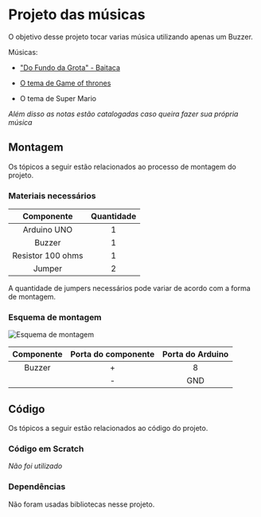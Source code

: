 # Projeto das músicas

O objetivo desse projeto tocar varias música utilizando apenas um Buzzer.

Músicas:

* ["Do Fundo da Grota" - Baitaca](https://youtu.be/EtTbS-KdcrE)

* [O tema de Game of thrones](https://youtu.be/TZE9gVF1QbA)

* O tema de Super Mario

*Além disso as notas estão catalogadas caso queira fazer sua própria música*

## Montagem 

Os tópicos a seguir estão relacionados ao processo de montagem do projeto.

### Materiais necessários

|    Componente   | Quantidade |
|:---------------:|:----------:|
|   Arduino UNO   |      1     |
|      Buzzer     |      1     |
|Resistor 100 ohms|      1     |
|      Jumper     |      2     |

A quantidade de jumpers necessários pode variar de acordo com a forma de montagem.

### Esquema de montagem

![Esquema de montagem](public/esquema-de-montagem.png)

| Componente | Porta do componente | Porta do Arduino |
|:----------:|:-------------------:|:----------------:|
|   Buzzer   |          +          |         8        |
|            |          -          |        GND       |

## Código 

Os tópicos a seguir estão relacionados ao código do projeto.

### Código em Scratch

*Não foi utilizado*

### Dependências

Não foram usadas bibliotecas nesse projeto.